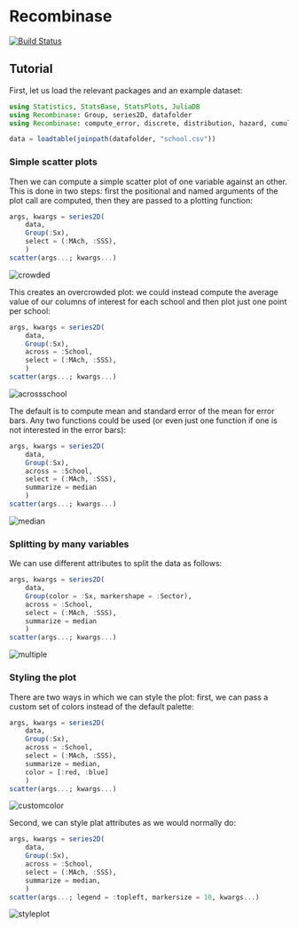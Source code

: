 # Recombinase

[![Build Status](https://travis-ci.org/piever/Recombinase.jl.svg?branch=master)](https://travis-ci.org/piever/Recombinase.jl)

## Tutorial

First, let us load the relevant packages and an example dataset:

```julia
using Statistics, StatsBase, StatsPlots, JuliaDB
using Recombinase: Group, series2D, datafolder
using Recombinase: compute_error, discrete, distribution, hazard, cumulative, prediction

data = loadtable(joinpath(datafolder, "school.csv"))
```

### Simple scatter plots

Then we can compute a simple scatter plot of one variable against an other. This is done in two steps: first the positional and named arguments of the plot call are computed, then they are passed to a plotting function:

```julia
args, kwargs = series2D(
    data,
    Group(:Sx),
    select = (:MAch, :SSS),
    )
scatter(args...; kwargs...)
```
![crowded](https://user-images.githubusercontent.com/6333339/55731327-ef76e080-5a11-11e9-9270-0da5328bef42.png)

This creates an overcrowded plot: we could instead compute the average value of our columns of interest for each school and then plot just one point per school:

```julia
args, kwargs = series2D(
    data,
    Group(:Sx),
    across = :School,
    select = (:MAch, :SSS),
    )
scatter(args...; kwargs...)
```
![acrossschool](https://user-images.githubusercontent.com/6333339/55731389-0c131880-5a12-11e9-920e-1ead0d1a7d06.png)

The default is to compute mean and standard error of the mean for error bars. Any two functions could be used (or even just one function if one is not interested in the error bars):

```julia
args, kwargs = series2D(
    data,
    Group(:Sx),
    across = :School,
    select = (:MAch, :SSS),
    summarize = median
    )
scatter(args...; kwargs...)
```
![median](https://user-images.githubusercontent.com/6333339/55731479-3664d600-5a12-11e9-94ea-28ab98cb06cd.png)

### Splitting by many variables

We can use different attributes to split the data as follows:

```julia
args, kwargs = series2D(
    data,
    Group(color = :Sx, markershape = :Sector),
    across = :School,
    select = (:MAch, :SSS),
    summarize = median
    )
scatter(args...; kwargs...)
```
![multiple](https://user-images.githubusercontent.com/6333339/55732187-79737900-5a13-11e9-9c21-3f2102a95879.png)

### Styling the plot

There are two ways in which we can style the plot: first, we can pass a custom set of colors instead of the default palette:

```julia
args, kwargs = series2D(
    data,
    Group(:Sx),
    across = :School,
    select = (:MAch, :SSS),
    summarize = median,
    color = [:red, :blue]
    )
scatter(args...; kwargs...)
```
![customcolor](https://user-images.githubusercontent.com/6333339/55731756-a4110200-5a12-11e9-9f4e-1731e97cf58f.png)

Second, we can style plat attributes as we would normally do:

```julia
args, kwargs = series2D(
    data,
    Group(:Sx),
    across = :School,
    select = (:MAch, :SSS),
    summarize = median,
    )
scatter(args...; legend = :topleft, markersize = 10, kwargs...)
```
![styleplot](https://user-images.githubusercontent.com/6333339/55731961-feaa5e00-5a12-11e9-8d9d-2ba82a008811.png)


